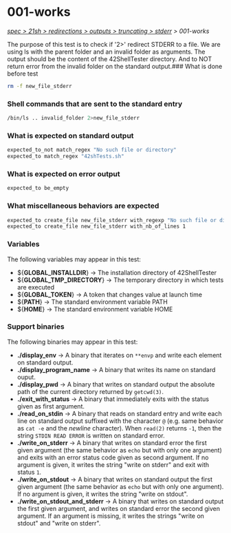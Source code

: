 # 001-works

*[spec > 21sh > redirections > outputs > truncating > stderr](..) > 001-works*

The purpose of this test is to check if '2>' redirect STDERR to a file.
We are using ls with the parent folder and an invalid folder as arguments. The output should be the content of the 42ShellTester directory. And to NOT return error from the invalid folder on the standard output.### What is done before test

```bash
rm -f new_file_stderr
```

### Shell commands that are sent to the standard entry

```bash
/bin/ls .. invalid_folder 2>new_file_stderr

```

### What is expected on standard output

```bash
expected_to_not match_regex "No such file or directory"
expected_to match_regex "42shTests.sh"

```

### What is expected on error output

```bash
expected_to be_empty
```

### What miscellaneous behaviors are expected

```bash
expected_to create_file new_file_stderr with_regexp "No such file or directory"
expected_to create_file new_file_stderr with_nb_of_lines 1
```

### Variables

The following variables may appear in this test:

* ${**GLOBAL_INSTALLDIR**} -> The installation directory of 42ShellTester
* ${**GLOBAL_TMP_DIRECTORY**} -> The temporary directory in which tests are executed
* ${**GLOBAL_TOKEN**} -> A token that changes value at launch time
* ${**PATH**} -> The standard environment variable PATH
* ${**HOME**} -> The standard environment variable HOME

### Support binaries

The following binaries may appear in this test:


* **./display_env** -> A binary that iterates on `**envp` and write each element on standard output.
* **./display_program_name** -> A binary that writes its name on standard ouput.
* **./display_pwd** -> A binary that writes on standard output the absolute path of the current directory returned by `getcwd(3)`.
* **./exit_with_status** -> A binary that immediately exits with the status given as first argument.
* **./read_on_stdin** -> A binary that reads on standard entry and write each line on standard output suffixed with the character `@` (e.g. same behavior as `cat -e` and the *newline* character). When `read(2)` returns `-1`, then the string `STDIN READ ERROR` is written on standard error.
* **./write_on_stderr** -> A binary that writes on standard error the first given argument (the same behavior as `echo` but with only one argument) and exits with an error status code given as second argument. If no argument is given, it writes the string "write on stderr" and exit with status `1`.
* **./write_on_stdout** -> A binary that writes on standard output the first given argument (the same behavior as `echo` but with only one argument). If no argument is given, it writes the string "write on stdout".
* **./write_on_stdout_and_stderr** -> A binary that writes on standard output the first given argument, and writes on standard error the second given argument. If an argument is missing, it writes the strings "write on stdout" and "write on stderr".
